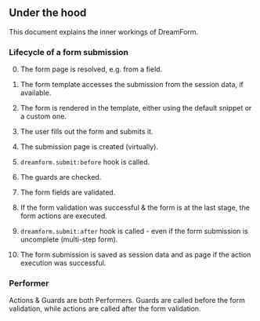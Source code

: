 ## Under the hood

This document explains the inner workings of DreamForm.

### Lifecycle of a form submission

0. The form page is resolved, e.g. from a field.

1. The form template accesses the submission from the session data, if available.

2. The form is rendered in the template, either using the default snippet or a custom one.

3. The user fills out the form and submits it.

4. The submission page is created (virtually).

5. `dreamform.submit:before` hook is called.

6. The guards are checked.

7. The form fields are validated.

8. If the form validation was successful & the form is at the last stage, the form actions are executed.

9. `dreamform.submit:after` hook is called - even if the form submission is uncomplete (multi-step form).

10. The form submission is saved as session data and as page if the action execution was successful.

### Performer

Actions & Guards are both Performers. Guards are called before the form validation, while actions are called after the form validation.

